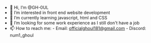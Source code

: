 - 👋 Hi, I’m @GH-0UL
- 👀 I’m interested in front end website development
- 🌱 I’m currently learning javascript, html and CSS
- 💞️ I’m looking for some work experience as I still don't have a job
- 📫 How to reach me:
      - Email: officialghoul181@gmail.com
      - Discord: num1_ghoul

<!---
GH-0UL/GH-0UL is a ✨ special ✨ repository because its `README.md` (this file) appears on your GitHub profile.
You can click the Preview link to take a look at your changes.
--->
